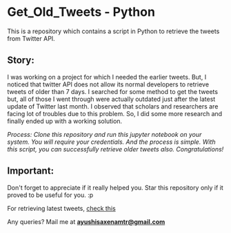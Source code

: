 # Get_Old_Tweets - Python
This is a repository which contains a script in Python to retrieve the tweets from Twitter API.

## Story: 
I was working on a project for which I needed the earlier tweets. But, I noticed that twitter API does not allow its normal developers to retrieve tweets of older than 7 days. I searched for some method to get the tweets but, all of those I went through were actually outdated just after the latest update of Twitter last month. I observed that scholars and researchers are facing lot of troubles due to this problem. So, I did some more research and finally ended up with a working solution. 

*Process: Clone this repository and run this jupyter notebook on your system. 
You will require your credentials. And the process is simple. With this script, you can successfully retrieve older tweets also. Congratulations!*

## Important:
Don't forget to appreciate if it really helped you. Star this repository only if it proved to be useful for you. :p

For retrieving latest tweets, [check this](https://github.com/AyushiiSaxena/Tweet_retrieve_for_Sentiment_Analysis)

Any queries? Mail me at **ayushisaxenamtr@gmail.com**

